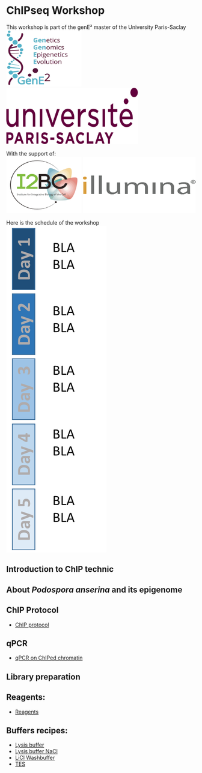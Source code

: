 # ChIPseq Workshop



This workshop is part of the genE² master of the University Paris-Saclay\
<img src="Pictures/genE2.png" width="200" height="150">
<img src="Pictures/univ.png" width="350" height="150">


With the support of:\
<img src="Pictures/i2bc.gif" width="200" height="150">
<img src="Pictures/illumina.png" width="300" height="150">







Here is the schedule of the workshop\
<img src="Pictures/schedule.png" >




## Introduction to ChIP technic


## About *Podospora anserina* and its epigenome



## ChIP Protocol

* [ChIP protocol](ChIP.md)



## qPCR

* [qPCR on ChIPed chromatin](qPCR.md)




## Library preparation



## Reagents:

* [Reagents](reagents.md)


## Buffers recipes:

* [Lysis buffer](Lysis_Buffer.md)
* [Lysis buffer NaCl](Lysis_Buffer_500.md)  
* [LiCl Washbuffer](LiCl_Buffer.md)  
* [TES](TES.md)